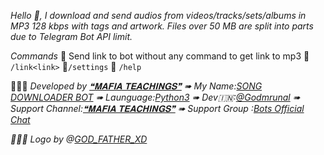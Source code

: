 *Hello 👋, I download and send audios from videos/tracks/sets/albums in *MP3 128 kbps* with tags and artwork. Files over 50 MB are split into parts due to Telegram Bot API limit.*

*Commands*
🌹 Send link to bot without any command to get link to mp3
🌹 `/link<link>`
🌹`/settings`
🌹 `/help`



👨🏻‍💻 *Developed by [❝𝐌𝐀𝐅𝐈𝐀 𝐓𝐄𝐀𝐂𝐇𝐈𝐍𝐆𝐒❞](https://t.me/Mafia_Teaching)*
*➠ My Name:[SONG DOWNLOADER BOT](https://t.me/BeastMusicalBot)*
*➠ Launguage:[Python3](https://www.python.org/)*
*➠ Dev🇮🇳:[@Godmrunal](https://t.me/Godmrunal)*
*➠ Support Channel:[❝𝐌𝐀𝐅𝐈𝐀 𝐓𝐄𝐀𝐂𝐇𝐈𝐍𝐆𝐒❞](https://t.me/Mafia_Teaching)*
*➠ Support Group :[Bots Official Chat](https://t.me/TelebotsscHAT)*

*👩🏻‍🎨 Logo by @[GOD_FATHER_XD](https://t.me/GOD_FATHER_XD)*
